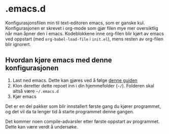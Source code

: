 # .emacs.d
Konfigurasjonsfilen min til text-editoren emacs, som er ganske kul. Konfigurasjonen er skrevet i org-mode som gjør filen mye mer oversiktlig når man åpner den i emacs. Kodeblokkene inne org-filen blir kjørt av emacs ved oppstart (med `org-babel-load-file` i `init.el`), mens resten av org-filen blir ignorert.

## Hvordan kjøre emacs med denne konfigurasjonen
1. Last ned emacs. Dette kan gjøres ved å følge [denne guiden](https://www.gnu.org/software/emacs/download.html)
2. Klon deretter dette repoet inn i din hjemmefolder (`~/`). Folderen skal altså være `~/.emacs.d`
3. Kjør emacs

Det er en del pakker som blir innstallert første gang du kjører programmet, og det vil da ta lenger tid å starte programmet denne gangen.

Det kommer noen compile-advarsler etter første oppstart av programmet. Dette kan være verdt å undersøke.